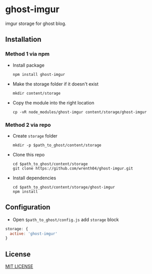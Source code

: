 # ghost-imgur
imgur storage for ghost blog.

## Installation

### Method 1 via npm

- Install package

  ```
  npm install ghost-imgur
  ```

- Make the storage folder if it doesn't exist

  ```
  mkdir content/storage
  ```

- Copy the module into the right location

  ```
  cp -vR node_modules/ghost-imgur content/storage/ghost-imgur
  ```

### Method 2 via repo

- Create `storage` folder

  ```
  mkdir -p $path_to_ghost/content/storage
  
  ```

- Clone this repo

  ```
  cd $path_to_ghost/content/storage
  git clone https://github.com/wrenth04/ghost-imgur.git
  
  ```

- Install dependencies

  ```
  cd $path_to_ghost/content/storage/ghost-imgur
  npm install
  
  ```

## Configuration

- Open `$path_to_ghost/config.js` add `storage` block

```js
storage: {
  active: 'ghost-imgur'
}
```

## License

[MIT LICENSE](LICENSE)

